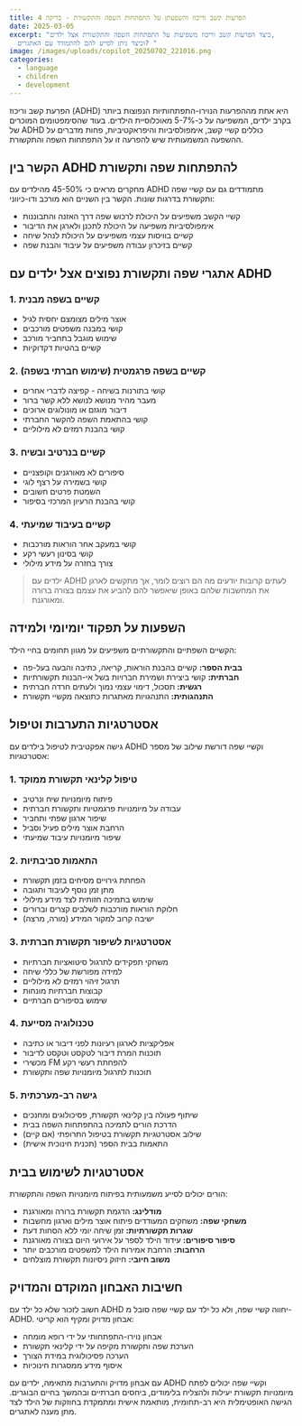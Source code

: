 ```yaml
---
title: הפרעות קשב וריכוז והשפעתן על התפתחות השפה והתקשורת - בדיקה 4
date: 2025-03-05
excerpt: "כיצד הפרעות קשב וריכוז משפיעות על התפתחות השפה והתקשורת אצל ילדים,
  וכיצד ניתן לסייע להם להתמודד עם האתגרים? "
image: /images/uploads/copilot_20250702_221016.png
categories:
  - language
  - children
  - development
---
```

הפרעת קשב וריכוז (ADHD) היא אחת מההפרעות הנוירו-התפתחותיות הנפוצות ביותר בקרב ילדים, המשפיעה על כ-5-7% מאוכלוסיית הילדים. בעוד שהסימפטומים המוכרים של ADHD כוללים קשיי קשב, אימפולסיביות והיפראקטיביות, פחות מדברים על ההשפעה המשמעותית שיש להפרעה זו על התפתחות השפה והתקשורת.

## הקשר בין ADHD להתפתחות שפה ותקשורת

מחקרים מראים כי 45-50% מהילדים עם ADHD מתמודדים גם עם קשיי שפה ותקשורת בדרגות שונות. הקשר בין השניים הוא מורכב ודו-כיווני:

* קשיי הקשב משפיעים על היכולת לרכוש שפה דרך האזנה והתבוננות
* אימפולסיביות משפיעה על היכולת לתכנן ולארגן את הדיבור
* קשיים בוויסות עצמי משפיעים על היכולת לנהל שיחה
* קשיים בזיכרון עבודה משפיעים על עיבוד והבנת שפה

## אתגרי שפה ותקשורת נפוצים אצל ילדים עם ADHD

### 1. קשיים בשפה מבנית

* אוצר מילים מצומצם יחסית לגיל
* קושי במבנה משפטים מורכבים
* שימוש מוגבל בתחביר מורכב
* קשיים בהטיות דקדוקיות

### 2. קשיים בשפה פרגמטית (שימוש חברתי בשפה)

* קושי בתורנות בשיחה - קפיצה לדברי אחרים
* מעבר מהיר מנושא לנושא ללא קשר ברור
* דיבור מוגזם או מונולוגים ארוכים
* קושי בהתאמת השפה להקשר החברתי
* קושי בהבנת רמזים לא מילוליים

### 3. קשיים בנרטיב ובשיח

* סיפורים לא מאורגנים וקופצניים
* קושי בשמירה על רצף לוגי
* השמטת פרטים חשובים
* קושי בהבנת הרעיון המרכזי בסיפור

### 4. קשיים בעיבוד שמיעתי

* קושי במעקב אחר הוראות מורכבות
* קושי בסינון רעשי רקע
* צורך בחזרה על מידע מילולי

> ילדים עם ADHD לעתים קרובות יודעים מה הם רוצים לומר, אך מתקשים לארגן את המחשבות שלהם באופן שיאפשר להם להביע את עצמם בצורה ברורה ומאורגנת.

## השפעות על תפקוד יומיומי ולמידה

הקשיים השפתיים והתקשורתיים משפיעים על מגוון תחומים בחיי הילד:

* **בבית הספר:** קשיים בהבנת הוראות, קריאה, כתיבה והבעה בעל-פה
* **חברתית:** קושי ביצירת ושמירת חברויות בשל אי-הבנות תקשורתיות
* **רגשית:** תסכול, דימוי עצמי נמוך ולעתים חרדה חברתית
* **התנהגותית:** התנהגויות מאתגרות כתוצאה מקשיי תקשורת

## אסטרטגיות התערבות וטיפול

גישה אפקטיבית לטיפול בילדים עם ADHD וקשיי שפה דורשת שילוב של מספר אסטרטגיות:

### 1. טיפול קלינאי תקשורת ממוקד

* פיתוח מיומנויות שיח ונרטיב
* עבודה על מיומנויות פרגמטיות ותקשורת חברתית
* שיפור ארגון שפתי ותחביר
* הרחבת אוצר מילים פעיל וסביל
* שיפור מיומנויות עיבוד שמיעתי

### 2. התאמות סביבתיות

* הפחתת גירויים מסיחים בזמן תקשורת
* מתן זמן נוסף לעיבוד ותגובה
* שימוש בתמיכה חזותית לצד מידע מילולי
* חלוקת הוראות מורכבות לשלבים קצרים וברורים
* ישיבה קרוב למקור המידע (מורה, מרצה)

### 3. אסטרטגיות לשיפור תקשורת חברתית

* משחקי תפקידים לתרגול סיטואציות חברתיות
* למידה מפורשת של כללי שיחה
* תרגול זיהוי רמזים לא מילוליים
* קבוצות חברתיות מונחות
* שימוש בסיפורים חברתיים

### 4. טכנולוגיה מסייעת

* אפליקציות לארגון רעיונות לפני דיבור או כתיבה
* תוכנות המרת דיבור לטקסט וטקסט לדיבור
* מכשירי FM להפחתת רעשי רקע
* תוכנות לתרגול מיומנויות שפה ותקשורת

### 5. גישה רב-מערכתית

* שיתוף פעולה בין קלינאי תקשורת, פסיכולוגים ומחנכים
* הדרכת הורים לתמיכה בהתפתחות השפה בבית
* שילוב אסטרטגיות תקשורת בטיפול התרופתי (אם קיים)
* התאמות בבית הספר (תכנית חינוכית אישית)

## אסטרטגיות לשימוש בבית

הורים יכולים לסייע משמעותית בפיתוח מיומנויות השפה והתקשורת:

* **מודלינג:** הדגמת תקשורת ברורה ומאורגנת
* **משחקי שפה:** משחקים המעודדים פיתוח אוצר מילים וארגון מחשבות
* **שגרות תקשורתיות:** זמן שיחה יומי ללא הסחות דעת
* **סיפור סיפורים:** עידוד הילד לספר על אירועי היום בצורה מאורגנת
* **הרחבות:** הרחבת אמירות הילד למשפטים מורכבים יותר
* **משוב חיובי:** חיזוק ניסיונות תקשורת מוצלחים

## חשיבות האבחון המוקדם והמדויק

חשוב לזכור שלא כל ילד עם ADHD יחווה קשיי שפה, ולא כל ילד עם קשיי שפה סובל מ-ADHD. אבחון מדויק ומקיף הוא קריטי:

* אבחון נוירו-התפתחותי על ידי רופא מומחה
* הערכת שפה ותקשורת מקיפה על ידי קלינאי תקשורת
* הערכה פסיכולוגית במידת הצורך
* איסוף מידע ממסגרות חינוכיות

עם אבחון מדויק והתערבות מתאימה, ילדים עם ADHD וקשיי שפה יכולים לפתח מיומנויות תקשורת יעילות ולהצליח בלימודים, ביחסים חברתיים ובהמשך בחיים הבוגרים. הגישה האופטימלית היא רב-תחומית, מותאמת אישית ומתמקדת בחוזקות של הילד לצד מתן מענה לאתגרים.